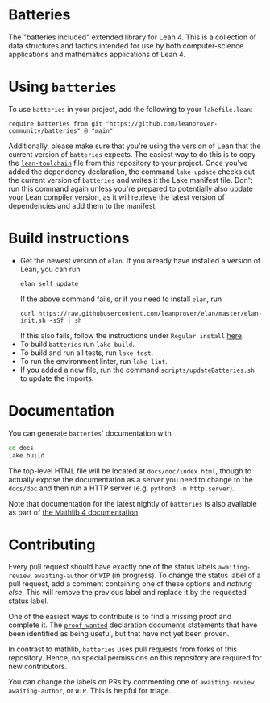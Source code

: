 # Batteries

The "batteries included" extended library for Lean 4. This is a collection of data structures and tactics intended for use by both computer-science applications and mathematics applications of Lean 4.

# Using `batteries`

To use `batteries` in your project, add the following to your `lakefile.lean`:

```lean
require batteries from git "https://github.com/leanprover-community/batteries" @ "main"
```

Additionally, please make sure that you're using the version of Lean that the current version of `batteries` expects. The easiest way to do this is to copy the [`lean-toolchain`](./lean-toolchain) file from this repository to your project. Once you've added the dependency declaration, the command `lake update` checks out the current version of `batteries` and writes it the Lake manifest file. Don't run this command again unless you're prepared to potentially also update your Lean compiler version, as it will retrieve the latest version of dependencies and add them to the manifest.

# Build instructions

* Get the newest version of `elan`. If you already have installed a version of Lean, you can run
  ```
  elan self update
  ```
  If the above command fails, or if you need to install `elan`, run
  ```
  curl https://raw.githubusercontent.com/leanprover/elan/master/elan-init.sh -sSf | sh
  ```
  If this also fails, follow the instructions under `Regular install` [here](https://leanprover-community.github.io/get_started.html).
* To build `batteries` run `lake build`.
* To build and run all tests, run `lake test`.
* To run the environment linter, run `lake lint`.
* If you added a new file, run the command `scripts/updateBatteries.sh` to update the
  imports.

# Documentation

You can generate `batteries`' documentation with

```sh
cd docs
lake build
```

The top-level HTML file will be located at `docs/doc/index.html`, though to actually expose the
documentation as a server you need to change to the `docs/doc` and then run a HTTP server (e.g. `python3 -m http.server`).

Note that documentation for the latest nightly of `batteries` is also available as part of [the Mathlib 4
documentation][mathlib4 docs].

[mathlib4 docs]: https://leanprover-community.github.io/mathlib4_docs/Batteries.html

# Contributing

Every pull request should have exactly one of the status labels `awaiting-review`, `awaiting-author`
or `WIP` (in progress).
To change the status label of a pull request, add a comment containing one of these options and
_nothing else_.
This will remove the previous label and replace it by the requested status label.

One of the easiest ways to contribute is to find a missing proof and complete it. The
[`proof_wanted`](https://github.com/search?q=repo%3Aleanprover-community%2Fbatteries+proof_wanted+language%3ALean&type=code&l=Lean)
declaration documents statements that have been identified as being useful, but that have not yet
been proven.

In contrast to mathlib, `batteries` uses pull requests from forks of this repository. Hence, no special permissions on this repository are required for new contributors.

You can change the labels on PRs by commenting one of `awaiting-review`, `awaiting-author`, or `WIP`. This is helpful for triage.

